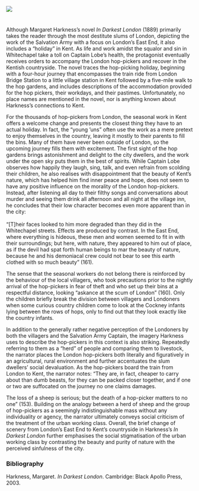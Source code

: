 <a href="https://www.kent-maps.online"><img src="https://kent-map.github.io/mdpress/juncture/ve-button.png"></a>
<param ve-config title="In Darkest London by Margaret Harkness" author="Carolin Sternberg" layout="vtl" 
banner="https://raw.githubusercontent.com/kent-map/images/main/banners/19c.jpg" description="Carolin Sternberg outlines the plot of 'In Darkest London' written by Margaret Harkness">

<!-- Historical map layers -->
<param ve-map-layer active allmaps allmaps-id="e401b16b2669a50d" title="OS SE 1903">

#

Although Margaret Harkness’s novel _In Darkest London_ (1889) primarily takes the reader through the most destitute slums of London, depicting the work of the Salvation Army with a focus on London’s East End, it also includes a “holiday” in Kent. As life and work amidst the squalor and sin in Whitechapel take a toll on Captain Lobe’s health, the protagonist eventually receives orders to accompany the London hop-pickers and recover in the Kentish countryside. The novel traces the hop-picking holiday, beginning with a four-hour journey that encompasses the train ride from London Bridge Station to a little village station in Kent followed by a five-mile walk to the hop gardens, and includes descriptions of the accommodation provided for the hop pickers, their workdays, and their pastimes. Unfortunately, no place names are mentioned in the novel, nor is anything known about Harkness’s connections to Kent.
<param ve-image url="https://stor.artstor.org/stor/335d901a-8416-4356-8a12-1607c997a9a2" label="Hop-picking" attribution="C. Essenhigh Corke, 1906, J. Salmon Limited, Sevenoaks">

For the thousands of hop-pickers from London, the seasonal work in Kent offers a welcome change and presents the closest thing they have to an actual holiday. In fact, the “young ’uns” often use the work as a mere pretext to enjoy themselves in the country, leaving it mostly to their parents to fill the bins. Many of them have never been outside of London, so the upcoming journey fills them with excitement. The first sight of the hop gardens brings astonishment and delight to the city dwellers, and the work under the open sky puts them in the best of spirits. While Captain Lobe observes how happily they laugh, sing, talk, and even refrain from scolding their children, he also realises with disappointment that the beauty of Kent’s nature, which has helped him find inner peace and hope, does not seem to have any positive influence on the morality of the London hop-pickers. Instead, after listening all day to their filthy songs and conversations about murder and seeing them drink all afternoon and all night at the village inn, he concludes that their low character becomes even more apparent than in the city:
<br><br>
“[T]heir faces looked to him more degraded than they did in the Whitechapel streets. Effects are produced by contrast. In the East End, where everything is hideous, these men and women seemed to fit in with their surroundings; but here, with nature, they appeared to him out of place, as if the devil had spat forth human beings to mar the beauty of nature, because he and his demoniacal crew could not bear to see this earth clothed with so much beauty” (161). 
<param ve-image url="https://stor.artstor.org/stor/948d6553-5734-4adc-a5f6-d1fc256ad36d" label="Incidents of Hop Picking: Dinner Time" attribution="Kent Maps Online Collection">

The sense that the seasonal workers do not belong there is reinforced by the behaviour of the local villagers, who took precautions prior to the nightly arrival of the hop-pickers in fear of theft and who set up their bins at a respectful distance, looking “askance at the scum of London” (160). Only the children briefly break the division between villagers and Londoners when some curious country children come to look at the Cockney infants lying between the rows of hops, only to find out that they look exactly like the country infants. 
<param ve-image url="https://stor.artstor.org/stor/22b087f4-554d-47c2-8131-3582d178ad1f" label="Hop pickers" attribution="Private Collection">

In addition to the generally rather negative perception of the Londoners by both the villagers and the Salvation Army Captain, the imagery Harkness uses to describe the hop-pickers in this context is also striking. Repeatedly referring to them as a “herd” of people and comparing them to livestock, the narrator places the London hop-pickers both literally and figuratively in an agricultural, rural environment and further accentuates the slum dwellers’ social devaluation. As the hop-pickers board the train from London to Kent, the narrator notes: “They are, in fact, cheaper to carry about than dumb beasts, for they can be packed closer together, and if one or two are suffocated on the journey no one claims damages. 
<param ve-image url="https://upload.wikimedia.org/wikipedia/commons/1/1c/Hop-pickers_%28gypsies_and_greyhounds%29%29.jpg" label="Hop pickers - gypsies and greyhounds" attribution="Alfred Munnings, Public domain, via Wikimedia Commons">

The loss of a sheep is serious; but the death of a hop-picker matters to no one” (153). Building on the analogy between a herd of sheep and the group of hop-pickers as a seemingly indistinguishable mass without any individuality or agency, the narrator ultimately conveys social criticism of the treatment of the urban working class. Overall, the brief change of scenery from London’s East End to Kent’s countryside in Harkness’s _In Darkest London_ further emphasises the social stigmatisation of the urban working class by contrasting the beauty and purity of nature with the perceived sinfulness of the city.

### Bibliography
Harkness, Margaret. _In Darkest London_. Cambridge: Black Apollo Press, 2003. 

